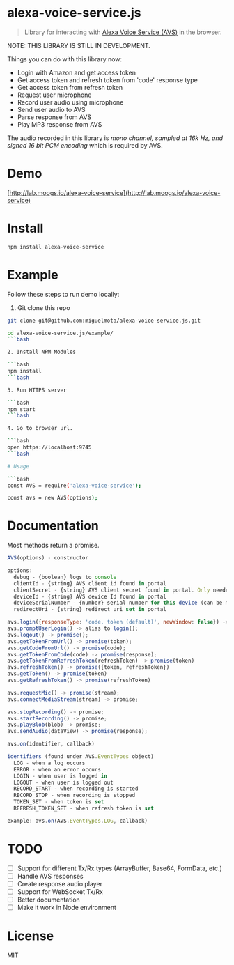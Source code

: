 # alexa-voice-service.js

> Library for interacting with [Alexa Voice Service (AVS)](https://developer.amazon.com/public/solutions/alexa/alexa-voice-service) in the browser.

NOTE: THIS LIBRARY IS STILL IN DEVELOPMENT.

Things you can do with this library now:

- Login with Amazon and get access token
- Get access token and refresh token from 'code' response type
- Get access token from refresh token
- Request user microphone
- Record user audio using microphone
- Send user audio to AVS
- Parse response from AVS
- Play MP3 response from AVS

The audio recorded in this library is *mono channel, sampled at 16k Hz, and signed 16 bit PCM encoding* which is required by AVS.

# Demo

[http://lab.moogs.io/alexa-voice-service](http://lab.moogs.io/alexa-voice-service)

# Install

```bash
npm install alexa-voice-service
```

# Example

Follow these steps to run demo locally:

1. Git clone this repo

  ```bash
  git clone git@github.com:miguelmota/alexa-voice-service.js.git

  cd alexa-voice-service.js/example/
  ```bash

2. Install NPM Modules

  ```bash
  npm install
  ```bash

3. Run HTTPS server

  ```bash
  npm start
  ```bash

4. Go to browser url.

  ```bash
  open https://localhost:9745
  ```bash

# Usage

```bash
const AVS = require('alexa-voice-service');

const avs = new AVS(options);
```

# Documentation

Most methods return a promise.

```javascript
AVS(options) - constructor

options:
  debug - {boolean} logs to console
  clientId - {string} AVS client id found in portal
  clientSecret - {string} AVS client secret found in portal. Only needed if using `code` response type.
  deviceId - {string} AVS device Id found in portal
  deviceSerialNumber - {number} serial number for this device (can be made up)
  redirectUri - {string} redirect uri set in portal

avs.login({responseType: 'code, token (default)', newWindow: false}) -> promise(response);
avs.promptUserLogin() -> alias to login();
avs.logout() -> promise();
avs.getTokenFromUrl() -> promise(token);
avs.getCodeFromUrl() -> promise(code);
avs.getTokenFromCode(code) -> promise(response);
avs.getTokenFromRefreshToken(refreshToken) -> promise(token)
avs.refreshToken() -> promise({token, refreshToken})
avs.getToken() -> promise(token)
avs.getRefreshToken() -> promise(refreshToken)

avs.requestMic() -> promise(stream);
avs.connectMediaStream(stream) -> promise;

avs.stopRecording() -> promise;
avs.startRecording() -> promise;
avs.playBlob(blob) -> promise;
avs.sendAudio(dataView) -> promise(response);

avs.on(identifier, callback)

identifiers (found under AVS.EventTypes object)
  LOG - when a log occurs
  ERROR - when an error occurs
  LOGIN - when user is logged in
  LOGOUT - when user is logged out
  RECORD_START - when recording is started
  RECORD_STOP - when recording is stopped
  TOKEN_SET - when token is set
  REFRESH_TOKEN_SET - when refresh token is set

example: avs.on(AVS.EventTypes.LOG, callback)
```

# TODO

- [ ] Support for different Tx/Rx types (ArrayBuffer, Base64, FormData, etc.)
- [ ] Handle AVS responses
- [ ] Create response audio player
- [ ] Support for WebSocket Tx/Rx
- [ ] Better documentation
- [ ] Make it work in Node environment

# License

MIT

